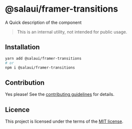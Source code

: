 # @salaui/framer-transitions

A Quick description of the component

> This is an internal utility, not intended for public usage.

## Installation

```sh
yarn add @salaui/framer-transitions
# or
npm i @salaui/framer-transitions
```

## Contribution

Yes please! See the
[contributing guidelines](https://github.com/tricdt/salaui/blob/master/CONTRIBUTING.md)
for details.

## Licence

This project is licensed under the terms of the
[MIT license](https://github.com/tricdt/salaui/blob/master/LICENSE).
